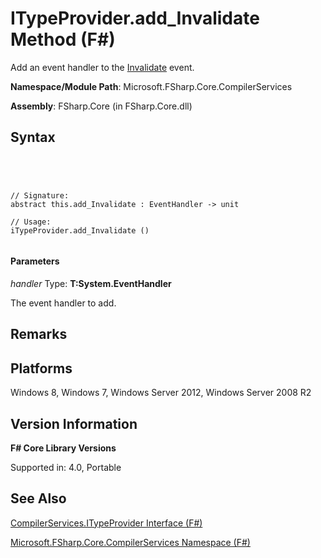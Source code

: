 # ITypeProvider.add_Invalidate Method (F#)

Add an event handler to the [Invalidate](http://msdn.microsoft.com/en-us/library/5a8d95dc-e462-4f07-90e4-9b8dfb82d100) event.

**Namespace/Module Path**: Microsoft.FSharp.Core.CompilerServices

**Assembly**: FSharp.Core (in FSharp.Core.dll)


## Syntax



```




// Signature:
abstract this.add_Invalidate : EventHandler -> unit

// Usage:
iTypeProvider.add_Invalidate ()


```





#### Parameters
*handler*
Type: **T:System.EventHandler**


The event handler to add.




## Remarks

## Platforms
Windows 8, Windows 7, Windows Server 2012, Windows Server 2008 R2


## Version Information
**F# Core Library Versions**

Supported in: 4.0, Portable




## See Also
[CompilerServices.ITypeProvider Interface &#40;F&#35;&#41;](CompilerServices.ITypeProvider-Interface-%5BFSharp%5D.md)

[Microsoft.FSharp.Core.CompilerServices Namespace &#40;F&#35;&#41;](Microsoft.FSharp.Core.CompilerServices-Namespace-%5BFSharp%5D.md)

